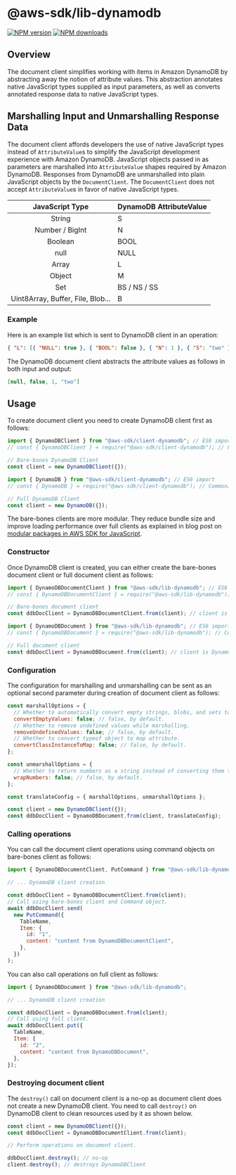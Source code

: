 # @aws-sdk/lib-dynamodb

[![NPM version](https://img.shields.io/npm/v/@aws-sdk/lib-dynamodb/latest.svg)](https://www.npmjs.com/package/@aws-sdk/lib-dynamodb)
[![NPM downloads](https://img.shields.io/npm/dm/@aws-sdk/lib-dynamodb.svg)](https://www.npmjs.com/package/@aws-sdk/lib-dynamodb)

## Overview

The document client simplifies working with items in Amazon DynamoDB by
abstracting away the notion of attribute values. This abstraction annotates native
JavaScript types supplied as input parameters, as well as converts annotated
response data to native JavaScript types.

## Marshalling Input and Unmarshalling Response Data

The document client affords developers the use of native JavaScript types
instead of `AttributeValue`s to simplify the JavaScript development
experience with Amazon DynamoDB. JavaScript objects passed in as parameters
are marshalled into `AttributeValue` shapes required by Amazon DynamoDB.
Responses from DynamoDB are unmarshalled into plain JavaScript objects
by the `DocumentClient`. The `DocumentClient` does not accept
`AttributeValue`s in favor of native JavaScript types.

|          JavaScript Type          | DynamoDB AttributeValue |
| :-------------------------------: | ----------------------- |
|              String               | S                       |
|          Number / BigInt          | N                       |
|              Boolean              | BOOL                    |
|               null                | NULL                    |
|               Array               | L                       |
|              Object               | M                       |
|                Set                | BS / NS / SS            |
| Uint8Array, Buffer, File, Blob... | B                       |

### Example

Here is an example list which is sent to DynamoDB client in an operation:

```json
{ "L": [{ "NULL": true }, { "BOOL": false }, { "N": 1 }, { "S": "two" }] }
```

The DynamoDB document client abstracts the attribute values as follows in
both input and output:

```json
[null, false, 1, "two"]
```

## Usage

To create document client you need to create DynamoDB client first as follows:

```js
import { DynamoDBClient } from "@aws-sdk/client-dynamodb"; // ES6 import
// const { DynamoDBClient } = require("@aws-sdk/client-dynamodb"); // CommonJS import

// Bare-bones DynamoDB Client
const client = new DynamoDBClient({});
```

```js
import { DynamoDB } from "@aws-sdk/client-dynamodb"; // ES6 import
// const { DynamoDB } = require("@aws-sdk/client-dynamodb"); // CommonJS import

// Full DynamoDB Client
const client = new DynamoDB({});
```

The bare-bones clients are more modular. They reduce bundle size and improve
loading performance over full clients as explained in blog post on
[modular packages in AWS SDK for JavaScript](https://aws.amazon.com/blogs/developer/modular-packages-in-aws-sdk-for-javascript/).

### Constructor

Once DynamoDB client is created, you can either create the bare-bones
document client or full document client as follows:

```js
import { DynamoDBDocumentClient } from "@aws-sdk/lib-dynamodb"; // ES6 import
// const { DynamoDBDocumentClient } = require("@aws-sdk/lib-dynamodb"); // CommonJS import

// Bare-bones document client
const ddbDocClient = DynamoDBDocumentClient.from(client); // client is DynamoDB client
```

```js
import { DynamoDBDocument } from "@aws-sdk/lib-dynamodb"; // ES6 import
// const { DynamoDBDocument } = require("@aws-sdk/lib-dynamodb"); // CommonJS import

// Full document client
const ddbDocClient = DynamoDBDocument.from(client); // client is DynamoDB client
```

### Configuration

The configuration for marshalling and unmarshalling can be sent as an optional
second parameter during creation of document client as follows:

```js
const marshallOptions = {
  // Whether to automatically convert empty strings, blobs, and sets to `null`.
  convertEmptyValues: false; // false, by default.
  // Whether to remove undefined values while marshalling.
  removeUndefinedValues: false; // false, by default.
  // Whether to convert typeof object to map attribute.
  convertClassInstanceToMap: false; // false, by default.
};

const unmarshallOptions = {
  // Whether to return numbers as a string instead of converting them to native JavaScript numbers.
  wrapNumbers: false; // false, by default.
};

const translateConfig = { marshallOptions, unmarshallOptions };

const client = new DynamoDBClient({});
const ddbDocClient = DynamoDBDocument.from(client, translateConfig);
```

### Calling operations

You can call the document client operations using command objects on bare-bones
client as follows:

```js
import { DynamoDBDocumentClient, PutCommand } from "@aws-sdk/lib-dynamodb";

// ... DynamoDB client creation

const ddbDocClient = DynamoDBDocumentClient.from(client);
// Call using bare-bones client and Command object.
await ddbDocClient.send(
  new PutCommand({
    TableName,
    Item: {
      id: "1",
      content: "content from DynamoDBDocumentClient",
    },
  })
);
```

You can also call operations on full client as follows:

```js
import { DynamoDBDocument } from "@aws-sdk/lib-dynamodb";

// ... DynamoDB client creation

const ddbDocClient = DynamoDBDocument.from(client);
// Call using full client.
await ddbDocClient.put({
  TableName,
  Item: {
    id: "2",
    content: "content from DynamoDBDocument",
  },
});
```

### Destroying document client

The `destroy()` call on document client is a no-op as document client does not
create a new DynamoDB client. You need to call `destroy()` on DynamoDB client to
clean resources used by it as shown below.

```js
const client = new DynamoDBClient({});
const ddbDocClient = DynamoDBDocumentClient.from(client);

// Perform operations on document client.

ddbDocClient.destroy(); // no-op
client.destroy(); // destroys DynamoDBClient
```
